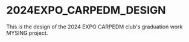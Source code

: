# 2024EXPO_CARPEDM_DESIGN
This is the design of the 2024 EXPO CARPEDM club's graduation work MYSING project.
